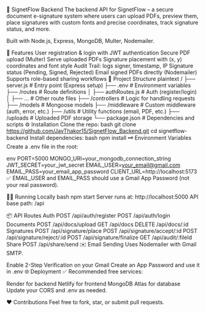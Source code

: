 📜 SignetFlow Backend
The backend API for SignetFlow – a secure document e-signature system where users can upload PDFs, preview them, place signatures with custom fonts and precise coordinates, track signature status, and more.

Built with Node.js, Express, MongoDB, Multer, Nodemailer.

🚀 Features
User registration & login with JWT authentication
Secure PDF upload (Multer)
Serve uploaded PDFs
Signature placement with (x, y) coordinates and font style
Audit Trail: logs signer, timestamp, IP
Signature status (Pending, Signed, Rejected)
Email signed PDFs directly (Nodemailer)
Supports role-based sharing workflows
📂 Project Structure
plaintext
/
├── server.js            # Entry point (Express setup)
├── .env                 # Environment variables
├── /routes              # Route definitions
│   ├── authRoutes.js    # Auth (register/login)
│   ├── ...              # Other route files
├── /controllers         # Logic for handling requests
├── /models              # Mongoose models
├── /middleware          # Custom middleware (auth, error, etc.)
├── /utils               # Utility functions (email, PDF, etc.)
├── /uploads             # Uploaded PDF storage
└── package.json         # Dependencies and scripts
⚙️ Installation
Clone the repo:
bash
git clone https://github.com/JayThakor15/SignetFlow_Backend.git
cd signetflow-backend
Install dependencies:
bash
npm install
🗝️ Environment Variables
Create a .env file in the root:

env
PORT=5000
MONGO_URI=your_mongodb_connection_string
JWT_SECRET=your_jwt_secret
EMAIL_USER=your_email@gmail.com
EMAIL_PASS=your_email_app_password
CLIENT_URL=http://localhost:5173
✅ EMAIL_USER and EMAIL_PASS should use a Gmail App Password (not your real password).

🏃‍♂️ Running Locally
bash
npm start
Server runs at: http://localhost:5000
API base path: /api

📦 API Routes
Auth
POST /api/auth/register
POST /api/auth/login
Documents
POST /api/docs/upload
GET /api/docs
DELETE /api/docs/:id
Signatures
POST /api/signature/place
POST /api/signature/accept/:id
POST /api/signature/reject/:id
POST /api/signature/finalize
GET /api/audit/:fileId
Share
POST /api/share/send
✉️ Email Sending
Uses Nodemailer with Gmail SMTP.

Enable 2-Step Verification on your Gmail
Create an App Password and use it in .env
🌐 Deployment
✅ Recommended free services:

Render for backend
Netlify for frontend
MongoDB Atlas for database
Update your CORS and .env as needed.

❤️ Contributions
Feel free to fork, star, or submit pull requests.

